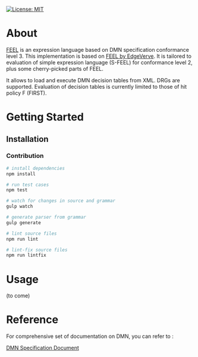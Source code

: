 [![License: MIT](https://img.shields.io/badge/License-MIT-blue.svg)](https://opensource.org/licenses/MIT)

# About

[FEEL](https://github.com/EdgeVerve/feel/wiki/What-is-FEEL%3F) is an expression language based on DMN specification conformance level 3.
This implementation is based on [FEEL by EdgeVerve](https://github.com/EdgeVerve/feel). It is tailored to evaluation of 
simple expression language (S-FEEL) for conformance level 2, plus some cherry-picked parts of FEEL.

It allows to load and execute DMN decision tables from XML. DRGs are supported. Evaluation of decision tables is currently limited to those of hit policy F (FIRST).

# Getting Started

## Installation

### Contribution

```sh
# install dependencies
npm install

# run test cases
npm test

# watch for changes in source and grammar
gulp watch

# generate parser from grammar
gulp generate

# lint source files
npm run lint

# lint-fix source files
npm run lintfix
```

# Usage

(to come)

# Reference

For comprehensive set of documentation on DMN, you can refer to :

[DMN Specification Document](http://www.omg.org/spec/DMN/1.1/)
